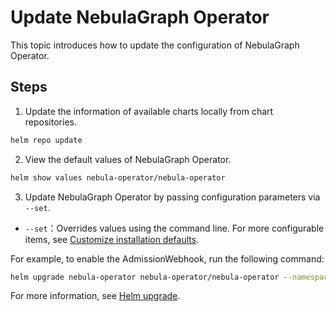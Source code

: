 # Update NebulaGraph Operator

This topic introduces how to update the configuration of NebulaGraph Operator.

## Steps

1. Update the information of available charts locally from chart repositories.
   
  ```bash
  helm repo update
  ``` 

2. View the default values of NebulaGraph Operator.
   
  ```bash
  helm show values nebula-operator/nebula-operator
  ```

3. Update NebulaGraph Operator by passing configuration parameters via `--set`.

  - `--set`：Overrides values using the command line. For more configurable items, see [Customize installation defaults](3.1.customize-installation.md).

  For example, to enable the AdmissionWebhook, run the following command:

  ```bash
  helm upgrade nebula-operator nebula-operator/nebula-operator --namespace=nebula-operator-system --version={{operator.release}} --set admissionWebhook.create=true
  ```

  For more information, see [Helm upgrade](https://helm.sh/docs/helm/helm_update/).
